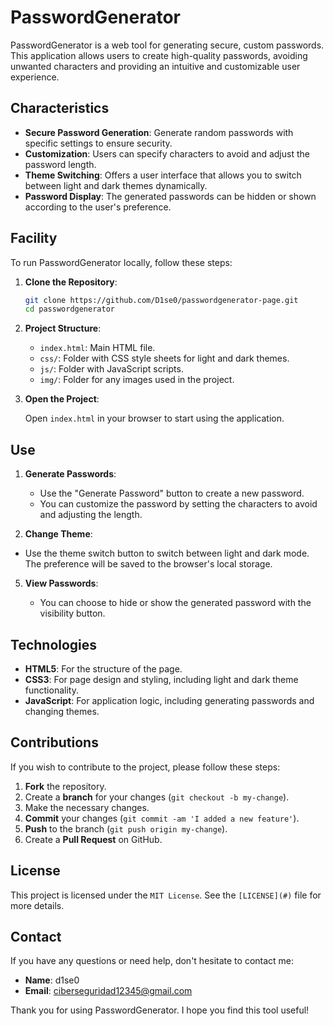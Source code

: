 # PasswordGenerator

PasswordGenerator is a web tool for generating secure, custom passwords. This application allows users to create high-quality passwords, avoiding unwanted characters and providing an intuitive and customizable user experience.

## Characteristics

- **Secure Password Generation**: Generate random passwords with specific settings to ensure security.
- **Customization**: Users can specify characters to avoid and adjust the password length.
- **Theme Switching**: Offers a user interface that allows you to switch between light and dark themes dynamically.
- **Password Display**: The generated passwords can be hidden or shown according to the user's preference.

## Facility

To run PasswordGenerator locally, follow these steps:

1. **Clone the Repository**:

    ```bash
    git clone https://github.com/D1se0/passwordgenerator-page.git
    cd passwordgenerator
    ```

3. **Project Structure**:

    - `index.html`: Main HTML file.
    - `css/`: Folder with CSS style sheets for light and dark themes.
    - `js/`: Folder with JavaScript scripts.
    - `img/`: Folder for any images used in the project.

5. **Open the Project**:

    Open `index.html` in your browser to start using the application.

## Use

1. **Generate Passwords**:

   - Use the "Generate Password" button to create a new password.
   - You can customize the password by setting the characters to avoid and adjusting the length.

3. **Change Theme**:

  - Use the theme switch button to switch between light and dark mode. The preference will be saved to the browser's local storage.

5. **View Passwords**:

   - You can choose to hide or show the generated password with the visibility button.

## Technologies

- **HTML5**: For the structure of the page.
- **CSS3**: For page design and styling, including light and dark theme functionality.
- **JavaScript**: For application logic, including generating passwords and changing themes.

## Contributions

If you wish to contribute to the project, please follow these steps:

1. **Fork** the repository.
2. Create a **branch** for your changes (`git checkout -b my-change`).
3. Make the necessary changes.
4. **Commit** your changes (`git commit -am 'I added a new feature'`).
5. **Push** to the branch (`git push origin my-change`).
6. Create a **Pull Request** on GitHub.

## License

This project is licensed under the `MIT License`. See the `[LICENSE](#)` file for more details.

## Contact

If you have any questions or need help, don't hesitate to contact me:

- **Name**: d1se0
- **Email**: ciberseguridad12345@gmail.com

Thank you for using PasswordGenerator. I hope you find this tool useful!
